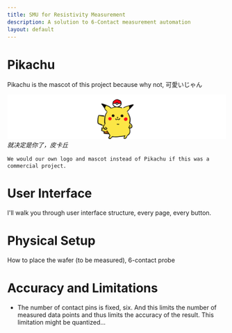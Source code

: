```yaml
---
title: SMU for Resistivity Measurement
description: A solution to 6-Contact measurement automation
layout: default
---
```

# Pikachu
Pikachu is the mascot of this project because why not, 可愛いじゃん

![pikachu](assets/kimmeda_pikachu.png)
*就决定是你了，皮卡丘*
```
We would our own logo and mascot instead of Pikachu if this was a commercial project.
```
# User Interface
I'll walk you through user interface structure, every page, every button.
# Physical Setup
How to place the wafer (to be measured), 6-contact probe
# Accuracy and Limitations
* The number of contact pins is fixed, six.
  And this limits the number of measured data points and thus limits the accuracy of the result.
  This limitation might be quantized...
